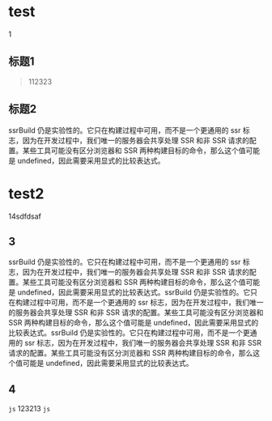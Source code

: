 # test
1

## 标题1
> 112323

## 标题2
ssrBuild 仍是实验性的。它只在构建过程中可用，而不是一个更通用的 ssr 标志，因为在开发过程中，我们唯一的服务器会共享处理 SSR 和非 SSR 请求的配置。某些工具可能没有区分浏览器和 SSR 两种构建目标的命令，那么这个值可能是 undefined，因此需要采用显式的比较表达式。

# test2
14sdfdsaf

## 3
ssrBuild 仍是实验性的。它只在构建过程中可用，而不是一个更通用的 ssr 标志，因为在开发过程中，我们唯一的服务器会共享处理 SSR 和非 SSR 请求的配置。某些工具可能没有区分浏览器和 SSR 两种构建目标的命令，那么这个值可能是 undefined，因此需要采用显式的比较表达式。ssrBuild 仍是实验性的。它只在构建过程中可用，而不是一个更通用的 ssr 标志，因为在开发过程中，我们唯一的服务器会共享处理 SSR 和非 SSR 请求的配置。某些工具可能没有区分浏览器和 SSR 两种构建目标的命令，那么这个值可能是 undefined，因此需要采用显式的比较表达式。ssrBuild 仍是实验性的。它只在构建过程中可用，而不是一个更通用的 ssr 标志，因为在开发过程中，我们唯一的服务器会共享处理 SSR 和非 SSR 请求的配置。某些工具可能没有区分浏览器和 SSR 两种构建目标的命令，那么这个值可能是 undefined，因此需要采用显式的比较表达式。

## 4
`js`
123213
`js`